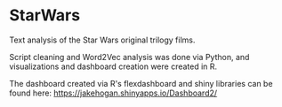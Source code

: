# StarWars
Text analysis of the Star Wars original trilogy films.

Script cleaning and Word2Vec analysis was done via Python, and visualizations and dashboard creation were created in R.

The dashboard created via R's flexdashboard and shiny libraries can be found here: https://jakehogan.shinyapps.io/Dashboard2/
